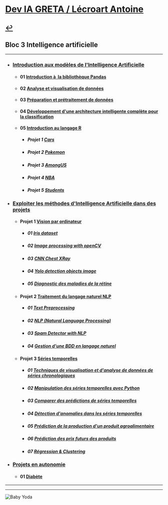 # [Dev IA GRETA / Lécroart Antoine](https://github.com/Dev-IA-2024/antoine.lecroart)

[↩️](..)
---

## Bloc 3 Intelligence artificielle

---

- ### [Introduction aux modèles de l'Intelligence Artificielle](./Introduction_aux_modeles_de_l'intelligence_artificielle)
    - #### 01 [Introduction à  la bibliothèque Pandas](./Introduction_aux_modeles_de_l'intelligence_artificielle/1_Introduction_a_la_bibliotheque_Pandas)
    - #### 02 [Analyse et visualisation de données](./Introduction_aux_modeles_de_l'intelligence_artificielle/2_Analyse_et_visualisation_de_donnees)
    - #### 03 [Préparation et prétraitement de données](./Introduction_aux_modeles_de_l'intelligence_artificielle/3_Preparation_et_pretraitement_de_donnees)
    - #### 04 [Développement d'une architecture intelligente complète pour la classification](./Introduction_aux_modeles_de_l'intelligence_artificielle/4_Developpement_d'une_IA_pour_la_classification)
    - #### 05 [Introduction au langage R](./Introduction_aux_modeles_de_l'intelligence_artificielle/5_Introduction_au_langage_R)
        - ##### Projet 1 [Cars](./Introduction_aux_modeles_de_l'intelligence_artificielle/5_Introduction_au_langage_R/Projet_1)
        - ##### Projet 2 [Pokemon](./Introduction_aux_modeles_de_l'intelligence_artificielle/5_Introduction_au_langage_R/Projet_2)
        - ##### Projet 3 [AmongUS](./Introduction_aux_modeles_de_l'intelligence_artificielle/5_Introduction_au_langage_R/Projet_3)
        - ##### Projet 4 [NBA](./Introduction_aux_modeles_de_l'intelligence_artificielle/5_Introduction_au_langage_R/Projet_4)
        - ##### Projet 5 [Students](./Introduction_aux_modeles_de_l'intelligence_artificielle/5_Introduction_au_langage_R/Projet_5)
- ### [Exploiter les méthodes d'Intelligence Artificielle dans des projets](./Exploiter_les_methodes_d_IA_dans_des_projets)
    - #### Projet 1 [Vision par ordinateur](./Exploiter_les_methodes_d_IA_dans_des_projets/Projet_1_Vision_par_ordinateur)
        - ##### 01 [Iris dataset](./Exploiter_les_methodes_d_IA_dans_des_projets/Projet_1_Vision_par_ordinateur/1_Iris_dataset_(exploration_and_visualization))
        - ##### 02 [Image processing with openCV](./Exploiter_les_methodes_d_IA_dans_des_projets/Projet_1_Vision_par_ordinateur/2_Image_processing_with_open_cv)
        - ##### 03 [CNN Chest XRay](./Exploiter_les_methodes_d_IA_dans_des_projets/Projet_1_Vision_par_ordinateur/3_CNN_chest_X_ray)
        - ##### 04 [Yolo detection objects image](./Exploiter_les_methodes_d_IA_dans_des_projets/Projet_1_Vision_par_ordinateur/4_Yolo_detection_objets_image)
        - ##### 05 [Diagnostic des maladies de la rétine](./Exploiter_les_methodes_d_IA_dans_des_projets/Projet_1_Vision_par_ordinateur/5_diagnostic_maladie_retine)
    - #### Projet 2 [Traitement du langage naturel NLP](./Exploiter_les_methodes_d_IA_dans_des_projets/Projet_2_Traitement_du_langage_naturel_NLP)
        - ##### 01 [Text Preprocessing](./Exploiter_les_methodes_d_IA_dans_des_projets/Projet_2_Traitement_du_langage_naturel_NLP/1_Text_preprocessing/)
        - ##### 02 [NLP (Natural Language Processing)](./Exploiter_les_methodes_d_IA_dans_des_projets/Projet_2_Traitement_du_langage_naturel_NLP/2_NLP/)  
        - ##### 03 [Spam Detector with NLP](./Exploiter_les_methodes_d_IA_dans_des_projets/Projet_2_Traitement_du_langage_naturel_NLP/3_Spam_detector_with_NLP/)  
        - ##### 04 [Gestion d'une BDD en langage naturel](./Exploiter_les_methodes_d_IA_dans_des_projets/Projet_2_Traitement_du_langage_naturel_NLP/4_Gestion_BDD_NLP/)   
    - #### Projet 3 [Séries temporelles](./Exploiter_les_methodes_d_IA_dans_des_projets/Projet_3_Series_temporelles/)
        - ##### 01 [Techniques de visualisation et d'analyse de données de séries chronologiques](./Exploiter_les_methodes_d_IA_dans_des_projets/Projet_3_Series_temporelles/1_Analyse_et_visualisation/)
        - ##### 02 [Manipulation des séries temporelles avec Python](./Exploiter_les_methodes_d_IA_dans_des_projets/Projet_3_Series_temporelles/2_Manipulation/)
        - ##### 03 [Comparer des prédictions de séries temporelles](./Exploiter_les_methodes_d_IA_dans_des_projets/Projet_3_Series_temporelles/3_Prediction/)
        - ##### 04 [Détection d'anomalies dans les séries temporelles](./Exploiter_les_methodes_d_IA_dans_des_projets/Projet_3_Series_temporelles/4_Detection_d'anomalies/)
        - ##### 05 [Prédiction de la production d'un produit agroalimentaire](./Exploiter_les_methodes_d_IA_dans_des_projets/Projet_3_Series_temporelles/5_Production)
        - ##### 06 [Prédiction des prix futurs des produits](./Exploiter_les_methodes_d_IA_dans_des_projets/Projet_3_Series_temporelles/6_Prediction_prix)
        - ##### 07 [Régression & Clustering](./Exploiter_les_methodes_d_IA_dans_des_projets/Projet_3_Series_temporelles/7_Regression_et_Clustering)
- ### [Projets en autonomie](./Projets_autonomie)
    - #### 01 [Diabète](./Projets_autonomie/Diabete/)

---
---
![Baby Yoda](https://images3.alphacoders.com/110/1108129.jpg)
